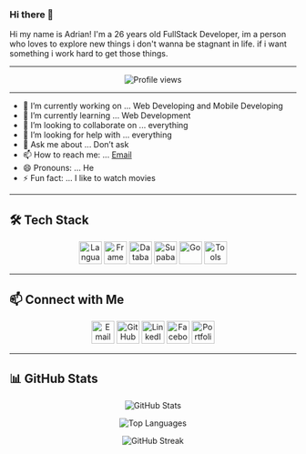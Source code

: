 ### Hi there 👋

Hi my name is Adrian! I'm a 26 years old FullStack Developer, im a person who loves to explore new things i don't wanna be stagnant in life. if i want something i work hard to get those things.

---

<p align="center">
  <img src="https://komarev.com/ghpvc/?username=ACinchez&label=Profile%20Views&color=blue&style=flat" alt="Profile views"/>
</p>

---

- 🔭 I’m currently working on ... Web Developing and Mobile Developing  
- 🌱 I’m currently learning ... Web Development  
- 👯 I’m looking to collaborate on ... everything  
- 🤔 I’m looking for help with ... everything  
- 💬 Ask me about ... Don’t ask  
- 📫 How to reach me: ... [Email](mailto:acinchez@yahoo.com)  
- 😄 Pronouns: ... He  
- ⚡ Fun fact: ... I like to watch movies  

---

## 🛠️ Tech Stack

<p align="center">
  <!-- Languages -->
  <img src="https://skillicons.dev/icons?i=java,dart,php,js,html,css" height="40" alt="Languages" />

  <!-- Frameworks -->
  <img src="https://skillicons.dev/icons?i=flutter,laravel,react" height="40" alt="Frameworks" />

  <!-- Databases & Tools -->
  <img src="https://skillicons.dev/icons?i=postgres,mysql,firebase" height="40" alt="Databases" />
  <img src="https://www.vectorlogo.zone/logos/supabase/supabase-icon.svg" height="40" alt="Supabase" />
  <img src="https://skillicons.dev/icons?i=go" height="40" alt="Go" />

  <!-- Other Tools -->
  <img src="https://skillicons.dev/icons?i=git,github,netlify,gcp,vscode,figma" height="40" alt="Tools" />
</p>

---

## 📫 Connect with Me  

<p align="center">
  <a href="mailto:acinchez@yahoo.com"><img src="https://skillicons.dev/icons?i=gmail" height="40" alt="Email"/></a>
  <a href="https://github.com/ACinchez"><img src="https://skillicons.dev/icons?i=github" height="40" alt="GitHub"/></a>
  <a href="[https://www.linkedin.com/in/adrian-cinchez](https://www.linkedin.com/in/adrian-cinchez-32ba90219/)"><img src="https://skillicons.dev/icons?i=linkedin" height="40" alt="LinkedIn"/></a>
  <a href="https://facebook.com/YOUR_FACEBOOK"><img src="https://img.icons8.com/color/48/facebook-new.png" height="40" alt="Facebook"/></a>
  <a href="https://adriancinchez.netlify.app/"><img src="https://img.icons8.com/ios-filled/50/domain.png" height="40" alt="Portfolio"/></a>
</p>

---

## 📊 GitHub Stats  

<p align="center">
  <img src="https://github-readme-stats.vercel.app/api?username=ACinchez&show_icons=true&theme=tokyonight" alt="GitHub Stats" />
</p>

<p align="center">
  <img src="https://github-readme-stats.vercel.app/api/top-langs/?username=ACinchez&layout=compact&theme=tokyonight" alt="Top Languages" />
</p>

<p align="center">
  <img src="https://github-readme-streak-stats.vercel.app?user=ACinchez&theme=tokyonight&hide_border=true" alt="GitHub Streak" />
</p>

